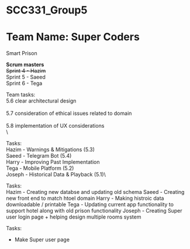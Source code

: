 # SCC331_Group5
# Team Name: Super Coders
Smart Prison

**Scrum masters**\
~~Sprint 4 - Hazim~~\
Sprint 5 - Saeed\
Sprint 6 - Tega

Team tasks:\
5.6 clear architectural design\
\
5.7 consideration of ethical issues related to domain\
\
5.8 implementation of UX considerations\
\

Tasks:\
Hazim -  Warnings & Mitigations (5.3)\
Saeed - Telegram Bot (5.4)\
Harry - Improving Past Implementation\
Tega - Mobile Platform (5.2)\
Joseph - Historical Data & Playback (5.1)\


Tasks:\
Hazim - Creating new databse and updating old schema
Saeed - Creating new front end to match htoel domain
Harry - Making histroic data downloadable / printable
Tega - Updating current app functionality to support hotel along with old prison functionality
Joseph - Creating Super user login page + helping design multiple rooms system

Tasks:

- Make Super user page
